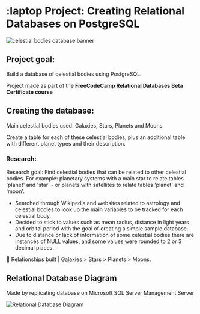 # :laptop Project: Creating Relational Databases on PostgreSQL 

![celestial bodies database banner](https://user-images.githubusercontent.com/88495091/209190769-ea91b4cd-e3da-4c6d-98dd-e46c752ffeb9.png)


## Project goal: 
Build a database of celestial bodies using PostgreSQL.

Project made as part of the <b> FreeCodeCamp Relational Databases Beta Certificate course </b>

## Creating the database:

Main celestial bodies used: Galaxies, Stars, Planets and Moons.

Create a table for each of these celestial bodies, plus an additional table with different planet types and their description.

### Research:

Research goal: Find celestial bodies that can be related to other celestial bodies.
For example: planetary systems with a main star to relate tables 'planet' and 'star' - or planets with satellites to relate tables 'planet' and 'moon'.

- Searched through Wikipedia and websites related to astrology and celestial bodies to look up the main variables to be tracked for each celestial body.
- Decided to stick to values such as mean radius, distance in light years and orbital period with the goal of creating a simple sample database.
- Due to distance or lack of information of some celestial bodies there are instances of NULL values, and some values were rounded to 2 or 3 decimal places.

🌟 Relationships built | Galaxies > Stars > Planets > Moons.

## Relational Database Diagram
Made by replicating database on Microsoft SQL Server Management Server

![Relational Database Diagram](https://user-images.githubusercontent.com/88495091/209184901-11e14a4e-e62a-4330-9842-25e020a75094.PNG)

